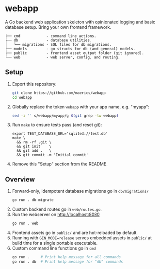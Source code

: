 # webapp

A Go backend web application skeleton with opinionated logging and basic database setup. Bring your own frontend framework.


```
├── cmd            - command line actions.
├── db             - database utilities.
│   └── migrations - SQL files for db migrations.
├── models         - go structs for db (and general) models.
├── public         - frontend asset output folder (git ignored).
└── web            - web server, config, and routing.
```

## Setup

1. Export this repository:
   ```sh
   git clone https://github.com/maerics/webapp
   cd webapp
   ```
1. Globally replace the token `webapp` with your app name, e.g. "myapp":
   ```sh
   sed -i '' s/webapp/myapp/g $(git grep -lw webapp)
   ```
1. Run `make` to ensure tests pass (and reset git):
   ```
   export TEST_DATABASE_URL='sqlite3://test.db'
   make \
     && rm -rf .git \
     && git init    \
     && git add .   \
     && git commit -m 'Initial commit'
   ```
1. Remove this "Setup" section from the README.

## Overview

1. Forward-only, idempotent database migrations go in `db/migrations/`
   ```sh
   go run . db migrate
   ```
1. Custom backend routes go in `web/routes.go`.
1. Run the webserver on [http://localhost:8080](http://localhost:8080)
   ```sh
   go run . web
   ```
1. Frontend assets go in `public/` and are hot-reloaded by default.
1. Running with `GIN_MODE=release` serves embedded assets in `public/` at build time for a single portable executable.
1. Custom command line functions go in `cmd`
   ```sh
   go run .     # Print help message for all commands
   go run . db  # Print help message for "db" commands
   ```

